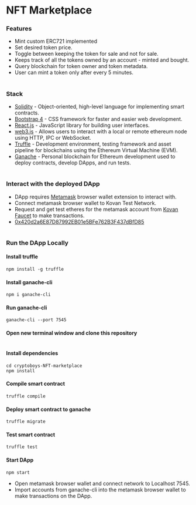 # NFT Marketplace

### Features
- Mint custom ERC721 implemented 
- Set desired token price.
- Toggle between keeping the token for sale and not for sale.
- Keeps track of all the tokens owned by an account - minted and bought.
- Query blockchain for token owner and token metadata.
- User can mint a token only after every 5 minutes.
#
### Stack
- [Solidity](https://docs.soliditylang.org/en/v0.7.6/) - Object-oriented, high-level language for implementing smart contracts.
- [Bootstrap 4](https://getbootstrap.com/) - CSS framework for faster and easier web development.
- [React.js](https://reactjs.org/) - JavaScript library for building user interfaces.
- [web3.js](https://web3js.readthedocs.io/en/v1.3.4/) - Allows users to interact with a local or remote ethereum node using HTTP, IPC or WebSocket.
- [Truffle](https://www.trufflesuite.com/truffle) - Development environment, testing framework and asset pipeline for blockchains using the Ethereum Virtual Machine (EVM).
- [Ganache](https://www.trufflesuite.com/ganache) - Personal blockchain for Ethereum development used to deploy contracts, develop DApps, and run tests.
#
### Interact with the deployed DApp
- DApp requires [Metamask](https://metamask.io/) browser wallet extension to interact with.
- Connect metamask browser wallet to Kovan Test Network.
- Request and get test etheres for the metamask account from [Kovan Faucet](https://gitter.im/kovan-testnet/faucet) to make transactions.
- [0x420d2a6E87D87992EB01e5BFe762B3F437dBfD85](https://kovan.etherscan.io/address/0x420d2a6e87d87992eb01e5bfe762b3f437dbfd85)
#
### Run the DApp Locally
#### Install truffle
```
npm install -g truffle
```
#### Install ganache-cli
```
npm i ganache-cli
```
#### Run ganache-cli
```
ganache-cli --port 7545
```
#### Open new terminal window and clone this repository
```
```
#### Install dependencies
```
cd cryptoboys-NFT-marketplace
npm install
```
#### Compile smart contract
```
truffle compile
```
#### Deploy smart contract to ganache
```
truffle migrate
```
#### Test smart contract
```
truffle test
```
#### Start DApp
```
npm start
```
- Open metamask browser wallet and connect network to Localhost 7545.
- Import accounts from ganache-cli into the metamask browser wallet to make transactions on the DApp.
